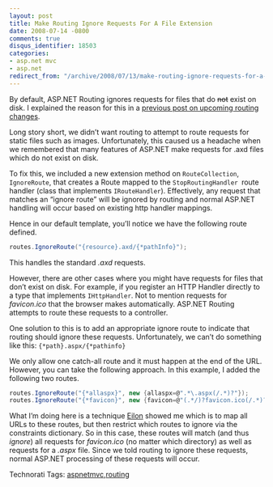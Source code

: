 ```yaml
---
layout: post
title: Make Routing Ignore Requests For A File Extension
date: 2008-07-14 -0800
comments: true
disqus_identifier: 18503
categories:
- asp.net mvc
- asp.net
redirect_from: "/archive/2008/07/13/make-routing-ignore-requests-for-a-file-extension.aspx/"
---
```


By default, ASP.NET Routing ignores requests for files that do ~~not~~
exist on disk. I explained the reason for this in a [previous post on
upcoming routing
changes](https://haacked.com/archive/2008/04/10/upcoming-changes-in-routing.aspx "Upcoming Routing Changes").

Long story short, we didn’t want routing to attempt to route requests
for static files such as images. Unfortunately, this caused us a
headache when we remembered that many features of ASP.NET make requests
for .axd files which do not exist on disk.

To fix this, we included a new extension method on `RouteCollection`,
`IgnoreRoute`, that creates a Route mapped to the
`StopRoutingHandler `route handler (class that implements
`IRouteHandler`). Effectively, any request that matches an “ignore
route” will be ignored by routing and normal ASP.NET handling will occur
based on existing http handler mappings.

Hence in our default template, you’ll notice we have the following route
defined.

```csharp
routes.IgnoreRoute("{resource}.axd/{*pathInfo}");
```

This handles the standard *.axd* requests.

However, there are other cases where you might have requests for files
that don’t exist on disk. For example, if you register an HTTP Handler
directly to a type that implements `IHttpHandler`. Not to mention
requests for *favicon.ico* that the browser makes automatically. ASP.NET
Routing attempts to route these requests to a controller.

One solution to this is to add an appropriate ignore route to indicate
that routing should ignore these requests. Unfortunately, we can’t do
something like this: `{*path}.aspx/{*pathinfo}`

We only allow one catch-all route and it must happen at the end of the
URL. However, you can take the following approach. In this example, I
added the following two routes.

```csharp
routes.IgnoreRoute("{*allaspx}", new {allaspx=@".*\.aspx(/.*)?"});
routes.IgnoreRoute("{*favicon}", new {favicon=@"(.*/)?favicon.ico(/.*)?"});
```

What I’m doing here is a technique
[Eilon](http://weblogs.asp.net/leftslipper/ "Eilon Lipton's Blog")
showed me which is to map all URLs to these routes, but then restrict
which routes to ignore via the constraints dictionary. So in this case,
these routes will match (and thus *ignore*) all requests for
*favicon.ico* (no matter which directory) as well as requests for a
*.aspx* file. Since we told routing to ignore these requests, normal
ASP.NET processing of these requests will occur.

Technorati Tags:
[aspnetmvc](http://technorati.com/tags/aspnetmvc),[routing](http://technorati.com/tags/routing)

